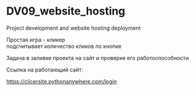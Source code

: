 # DV09_website_hosting
 Project development and website hosting deployment

Простая игра - кликер<br>
подсчитывает количество кликов по кнопке

Задача в заливке проекта на сайт и проверке его работоспособности

Ссылка на работающий сайт:

https://clicersite.pythonanywhere.com/login
